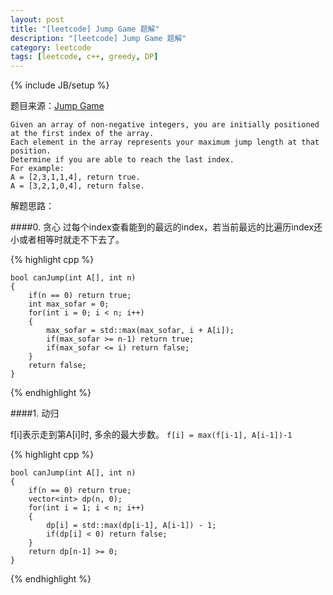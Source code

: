 ```yaml
---
layout: post
title: "[leetcode] Jump Game 题解"
description: "[leetcode] Jump Game 题解"
category: leetcode 
tags: [leetcode, c++, greedy, DP]
---
```

{% include JB/setup %}


题目来源：[Jump Game](https://oj.leetcode.com/problems/jump-game/)

>
	Given an array of non-negative integers, you are initially positioned at the first index of the array.	
	Each element in the array represents your maximum jump length at that position.
	Determine if you are able to reach the last index.
	For example:
	A = [2,3,1,1,4], return true.
	A = [3,2,1,0,4], return false.

解题思路：

####0. 贪心
过每个index查看能到的最远的index，若当前最远的比遍历index还小或者相等时就走不下去了。 

{% highlight cpp %}
	
	bool canJump(int A[], int n) 
    {
        if(n == 0) return true;
        int max_sofar = 0;
        for(int i = 0; i < n; i++)
        {
            max_sofar = std::max(max_sofar, i + A[i]);
            if(max_sofar >= n-1) return true;
            if(max_sofar <= i) return false;
        }
        return false;
    }
{% endhighlight %}

####1. 动归

f[i]表示走到第A[i]时, 多余的最大步数。
```f[i] = max(f[i-1], A[i-1])-1 ```

{% highlight cpp %}
	
	bool canJump(int A[], int n) 
    {
        if(n == 0) return true;
        vector<int> dp(n, 0);
        for(int i = 1; i < n; i++)
        {
            dp[i] = std::max(dp[i-1], A[i-1]) - 1;
            if(dp[i] < 0) return false;
        }
        return dp[n-1] >= 0;
    }
{% endhighlight %}
